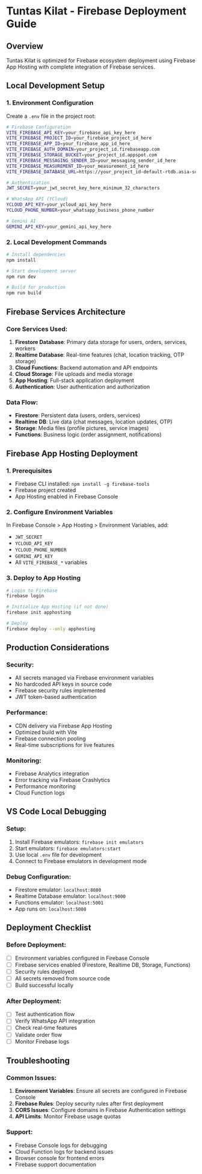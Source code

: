 # Tuntas Kilat - Firebase Deployment Guide

## Overview
Tuntas Kilat is optimized for Firebase ecosystem deployment using Firebase App Hosting with complete integration of Firebase services.

## Local Development Setup

### 1. Environment Configuration
Create a `.env` file in the project root:

```bash
# Firebase Configuration
VITE_FIREBASE_API_KEY=your_firebase_api_key_here
VITE_FIREBASE_PROJECT_ID=your_firebase_project_id_here
VITE_FIREBASE_APP_ID=your_firebase_app_id_here
VITE_FIREBASE_AUTH_DOMAIN=your_project_id.firebaseapp.com
VITE_FIREBASE_STORAGE_BUCKET=your_project_id.appspot.com
VITE_FIREBASE_MESSAGING_SENDER_ID=your_messaging_sender_id_here
VITE_FIREBASE_MEASUREMENT_ID=your_measurement_id_here
VITE_FIREBASE_DATABASE_URL=https://your_project_id-default-rtdb.asia-southeast1.firebasedatabase.app

# Authentication
JWT_SECRET=your_jwt_secret_key_here_minimum_32_characters

# WhatsApp API (YCloud)
YCLOUD_API_KEY=your_ycloud_api_key_here
YCLOUD_PHONE_NUMBER=your_whatsapp_business_phone_number

# Gemini AI
GEMINI_API_KEY=your_gemini_api_key_here
```

### 2. Local Development Commands
```bash
# Install dependencies
npm install

# Start development server
npm run dev

# Build for production
npm run build
```

## Firebase Services Architecture

### Core Services Used:
1. **Firestore Database**: Primary data storage for users, orders, services, workers
2. **Realtime Database**: Real-time features (chat, location tracking, OTP storage)
3. **Cloud Functions**: Backend automation and API endpoints
4. **Cloud Storage**: File uploads and media storage
5. **App Hosting**: Full-stack application deployment
6. **Authentication**: User authentication and authorization

### Data Flow:
- **Firestore**: Persistent data (users, orders, services)
- **Realtime DB**: Live data (chat messages, location updates, OTP)
- **Storage**: Media files (profile pictures, service images)
- **Functions**: Business logic (order assignment, notifications)

## Firebase App Hosting Deployment

### 1. Prerequisites
- Firebase CLI installed: `npm install -g firebase-tools`
- Firebase project created
- App Hosting enabled in Firebase Console

### 2. Configure Environment Variables
In Firebase Console > App Hosting > Environment Variables, add:
- `JWT_SECRET`
- `YCLOUD_API_KEY`
- `YCLOUD_PHONE_NUMBER`
- `GEMINI_API_KEY`
- All `VITE_FIREBASE_*` variables

### 3. Deploy to App Hosting
```bash
# Login to Firebase
firebase login

# Initialize App Hosting (if not done)
firebase init apphosting

# Deploy
firebase deploy --only apphosting
```

## Production Considerations

### Security:
- All secrets managed via Firebase environment variables
- No hardcoded API keys in source code
- Firebase security rules implemented
- JWT token-based authentication

### Performance:
- CDN delivery via Firebase App Hosting
- Optimized build with Vite
- Firebase connection pooling
- Real-time subscriptions for live features

### Monitoring:
- Firebase Analytics integration
- Error tracking via Firebase Crashlytics
- Performance monitoring
- Cloud Function logs

## VS Code Local Debugging

### Setup:
1. Install Firebase emulators: `firebase init emulators`
2. Start emulators: `firebase emulators:start`
3. Use local `.env` file for development
4. Connect to Firebase emulators in development mode

### Debug Configuration:
- Firestore emulator: `localhost:8080`
- Realtime Database emulator: `localhost:9000`
- Functions emulator: `localhost:5001`
- App runs on: `localhost:5000`

## Deployment Checklist

### Before Deployment:
- [ ] Environment variables configured in Firebase Console
- [ ] Firebase services enabled (Firestore, Realtime DB, Storage, Functions)
- [ ] Security rules deployed
- [ ] All secrets removed from source code
- [ ] Build successful locally

### After Deployment:
- [ ] Test authentication flow
- [ ] Verify WhatsApp API integration
- [ ] Check real-time features
- [ ] Validate order flow
- [ ] Monitor Firebase logs

## Troubleshooting

### Common Issues:
1. **Environment Variables**: Ensure all secrets are configured in Firebase Console
2. **Firebase Rules**: Deploy security rules after first deployment
3. **CORS Issues**: Configure domains in Firebase Authentication settings
4. **API Limits**: Monitor Firebase usage quotas

### Support:
- Firebase Console logs for debugging
- Cloud Function logs for backend issues
- Browser console for frontend errors
- Firebase support documentation